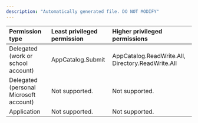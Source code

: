 ```yaml
---
description: "Automatically generated file. DO NOT MODIFY"
---
```


|Permission type|Least privileged permission|Higher privileged permissions|
|:---|:---|:---|
|Delegated (work or school account)|AppCatalog.Submit|AppCatalog.ReadWrite.All, Directory.ReadWrite.All|
|Delegated (personal Microsoft account)|Not supported.|Not supported.|
|Application|Not supported.|Not supported.|

